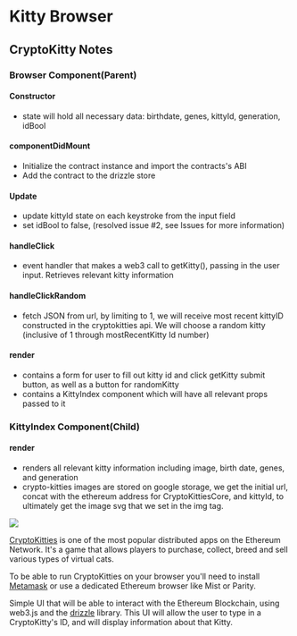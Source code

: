 # Kitty Browser

## CryptoKitty Notes

### Browser Component(Parent)
  #### Constructor
   - state will hold all necessary data: birthdate, genes, kittyId, generation, idBool
  #### componentDidMount
   - Initialize the contract instance and import the contracts's ABI
   - Add the contract to the drizzle store
  #### Update
   - update kittyId state on each keystroke from the input field
   - set idBool to false, (resolved issue #2, see Issues for more information)
  #### handleClick
   - event handler that makes a web3 call to getKitty(), passing in the user input. Retrieves relevant kitty information
  #### handleClickRandom
   - fetch JSON from url, by limiting to 1, we will receive most recent kittyID constructed in the cryptokitties api. We will choose a       random kitty (inclusive of 1 through mostRecentKitty Id number)
  #### render
   - contains a form for user to fill out kitty id and click getKitty submit button, as well as a button for randomKitty
   - contains a KittyIndex component which will have all relevant props passed to it

  ### KittyIndex Component(Child)
   #### render
   - renders all relevant kitty information including image, birth date, genes, and generation
   - crypto-kitties images are stored on google storage, we get the initial url, concat with the ethereum address for                 CryptoKittiesCore, and kittyId, to ultimately get the image svg that we set in the img tag.






![](https://i.imgur.com/A7D2gMb.png)

[CryptoKitties](http://cryptokitties.co) is one of the most popular distributed apps on the Ethereum Network. It's a game that allows players to purchase, collect, breed and sell various types of virtual cats.

To be able to run CryptoKitties on your browser you'll need to install [Metamask](http://metamask.io/) or use a dedicated Ethereum browser like Mist or Parity.

Simple UI that will be able to interact with the Ethereum Blockchain, using web3.js and the [drizzle](https://truffleframework.com/docs/drizzle/getting-started) library. This UI will allow the user to type in a CryptoKitty's ID, and will display information about that Kitty.
